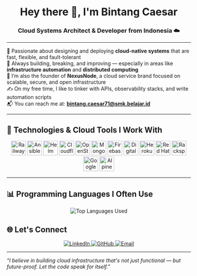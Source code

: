 <h1 align="center">Hey there 👋, I'm Bintang Caesar</h1>
<h3 align="center">Cloud Systems Architect & Developer from Indonesia ☁️</h3>

---

🚀 Passionate about designing and deploying **cloud-native systems** that are fast, flexible, and fault-tolerant  
🔧 Always building, breaking, and improving — especially in areas like **infrastructure automation** and **distributed computing**  
🏢 I’m also the founder of **NexusNode**, a cloud service brand focused on scalable, secure, and open infrastructure  
✍️ On my free time, I like to tinker with APIs, observability stacks, and write automation scripts  
📬 You can reach me at: **bintang.caesar71@smk.belajar.id**

---

## 🔧 Technologies & Cloud Tools I Work With

<p align="center">
  <img src="https://cdn.jsdelivr.net/gh/devicons/devicon/icons/railway/railway-original-wordmark.png" height="40" alt="Railway PNG"/>
  <img src="https://www.vectorlogo.zone/logos/ansible/ansible-icon.svg" height="40" alt="Ansible"/>
  <img src="https://www.vectorlogo.zone/logos/helmsh/helmsh-icon.svg" height="40" alt="Helm"/>
  <img src="https://www.vectorlogo.zone/logos/cloudflare/cloudflare-icon.svg" height="40" alt="Cloudflare"/>
  <img src="https://www.vectorlogo.zone/logos/openstack/openstack-icon.svg" height="40" alt="OpenStack"/>
  <img src="https://www.vectorlogo.zone/logos/mongodb/mongodb-icon.svg" height="40" alt="MongoDB Atlas"/>
  <img src="https://www.vectorlogo.zone/logos/firebase/firebase-icon.svg" height="40" alt="Firebase"/>
  <img src="https://www.vectorlogo.zone/logos/digitalocean/digitalocean-icon.svg" height="40" alt="DigitalOcean"/>
  <img src="https://www.vectorlogo.zone/logos/heroku/heroku-icon.svg" height="40" alt="Heroku"/>
  <img src="https://www.vectorlogo.zone/logos/redhat/redhat-icon.svg" height="40" alt="Red Hat"/>
  <img src="https://www.vectorlogo.zone/logos/rackspace/rackspace-icon.svg" height="40" alt="Rackspace"/>
  <img src="https://www.vectorlogo.zone/logos/google_cloud/google_cloud-icon.svg" height="40" alt="Google Cloud"/>
  <img src="https://www.vectorlogo.zone/logos/alpinelinux/alpinelinux-icon.svg" height="40" alt="Alpine Linux"/>
</p>

---

## 📊 Programming Languages I Often Use

<p align="center">
  <img src="https://github-readme-stats.vercel.app/api/top-langs/?username=BintangXD112&layout=compact&langs_count=100&cache_seconds=1&theme=tokyonight" alt="Top Languages Used"/>
</p>

## 🌐 Let's Connect

<p align="center">
  <a href="https://linkedin.com/in/BintangXD112">
    <img src="https://img.shields.io/badge/LinkedIn-blue?logo=linkedin&style=for-the-badge" alt="LinkedIn"/>
  </a>
  <a href="https://github.com/BintangXD112">
    <img src="https://img.shields.io/badge/GitHub-100000?logo=github&style=for-the-badge" alt="GitHub"/>
  </a>
  <a href="mailto:bintangxd.caesar71@smk.belajar.id">
    <img src="https://img.shields.io/badge/Email-D14836?logo=gmail&logoColor=white&style=for-the-badge" alt="Email"/>
  </a>
</p>

---

_“I believe in building cloud infrastructure that's not just functional — but future-proof. Let the code speak for itself.”_
